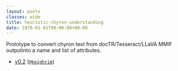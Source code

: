 ```yaml
---
layout: posts
classes: wide
title: heuristic-chyron-understanding
date: 1970-01-01T00:00:00+00:00
---
```

Prototype to convert chyron text from docTR/Tesseract/LLaVA MMIF outputinto a name and list of attributes.
- [v0.2](v0.2) ([`@keighrim`](https://github.com/keighrim))
